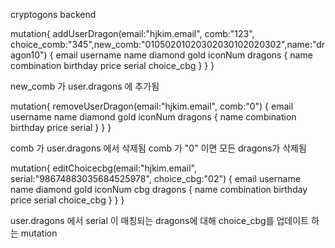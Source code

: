 cryptogons backend

mutation{
  addUserDragon(email:"hjkim.email", comb:"123", choice_comb:"345",new_comb:"01050201020302030102020302",name:"dragon10") {
    email
    username
    name
    diamond
    gold
    iconNum
    dragons {
      name
      combination
      birthday
      price
      serial
      choice_cbg
    }
  }
}

new_comb 가 user.dragons 에 추가됨

mutation{
  removeUserDragon(email:"hjkim.email", comb:"0") {
    email
    username
    name
    diamond
    gold
    iconNum
    dragons {
      name
      combination
      birthday
      price
      serial
    }
  }
}

comb 가 user.dragons 에서 삭제됨
comb 가 "0" 이면 모든 dragons가 삭제됨

mutation{
  editChoicecbg(email:"hjkim.email", serial:"98674883035684525978", choice_cbg:"02") {
    email
    username
    name
    diamond
    gold
    iconNum
    cbg
    dragons {
      name
      combination
      birthday
      price
      serial
      choice_cbg
    }
  }
}

user.dragons 에서 serial 이 매칭되는 dragons에 대해 choice_cbg를 업데이트 하는 mutation
